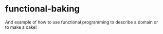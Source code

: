 # functional-baking
And example of how to use functional programming to describe a domain or to make a cake!
